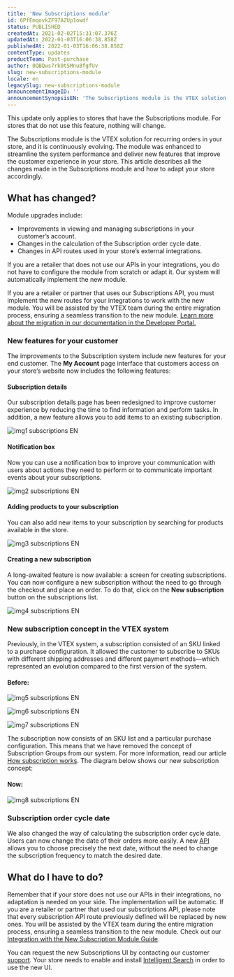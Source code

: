 ```yaml
---
title: 'New Subscriptions module'
id: 6PfEmqovkZF97AZUp1owdf
status: PUBLISHED
createdAt: 2021-02-02T15:31:07.376Z
updatedAt: 2022-01-03T16:06:38.858Z
publishedAt: 2022-01-03T16:06:38.858Z
contentType: updates
productTeam: Post-purchase
author: 0QBQws7rk0t5Mnu8fgfUv
slug: new-subscriptions-module
locale: en
legacySlug: new-subscriptions-module
announcementImageID: ''
announcementSynopsisEN: 'The Subscriptions module is the VTEX solution for recurring orders in your store, and it is continuously evolving.'
---
```


<div class="alert alert-info">
  <p>This update only applies to stores that have the Subscriptions module. For stores that do not use this feature, nothing will change.</p>
</div>

The Subscriptions module is the VTEX solution for recurring orders in your store, and it is continuously evolving. The module was enhanced to streamline the system performance and deliver new features that improve the customer experience in your store. This article describes all the changes made in the Subscriptions module and how to adapt your store accordingly. 

## What has changed?

Module upgrades include:
-  Improvements in viewing and managing subscriptions in your customer’s account.
-  Changes in the calculation of the Subscription order cycle date.
-  Changes in API routes used in your store’s external integrations.

If you are a retailer that does not use our APIs in your integrations, you do not have to configure the module from scratch or adapt it. Our system will automatically implement the new module. 

If you are a retailer or partner that uses our Subscriptions API, you must implement the new routes for your integrations to work with the new module. You will be assisted by the VTEX team during the entire migration process, ensuring a seamless transition to the new module. [Learn more about the migration in our documentation in the Developer Portal.](https://developers.vtex.com/vtex-developer-docs/docs/subscriptions-v3-migration-guide)

### New features for your customer

The improvements to the Subscription system include new features for your end customer. The __My Account__ page interface that customers access on your store’s website now includes the following features: 

#### Subscription details 
Our subscription details page has been redesigned to improve customer experience by reducing the time to find information and perform tasks. In addition, a new feature allows you to add items to an existing subscription.

![img1 subscriptions EN](//images.ctfassets.net/alneenqid6w5/YTLE4SVoIbfDCdH9BK97s/01b71fce5ac6f65621c37a917a798050/img1_subscriptions_EN.png)

#### Notification box
Now you can use a notification box to improve your communication with users about actions they need to perform or to communicate important events about your subscriptions.

![img2 subscriptions EN](//images.ctfassets.net/alneenqid6w5/4SOJIaVfD2pnRqDK8oChFM/b925e16f3a4eefc38b2b2edc6af2333a/img2_subscriptions_EN.png)

#### Adding products to your subscription
You can also add new items to your subscription by searching for products available in the store.

![img3 subscriptions EN](//images.ctfassets.net/alneenqid6w5/1QLpkpJqU4GmAxG2kQl34s/adbd8d1d4cc519b9f687e27f4fea3a5a/img3_subscriptions_EN.png)

#### Creating a new subscription
A long-awaited feature is now available: a screen for creating subscriptions. You can now configure a new subscription without the need to go through the checkout and place an order. To do that, click on the __New subscription__ button on the subscriptions list.

![img4 subscriptions EN](//images.ctfassets.net/alneenqid6w5/1Olba34z68eZB3VqeGLPvL/784b7439f54cedde4fc381f3a275f556/img4_subscriptions_EN.png)

### New subscription concept in the VTEX system
Previously, in the VTEX system, a subscription consisted of an SKU linked to a purchase configuration. It allowed the customer to subscribe to SKUs with different shipping addresses and different payment methods—which represented an evolution compared to the first version of the system.

#### Before:
![img5 subscriptions EN](//images.ctfassets.net/alneenqid6w5/36iPClYx89vn03OHhkUfho/107288b39d263aad20e153aa3c0a045a/img5_subscriptions_EN.png)

![img6 subscriptions EN](//images.ctfassets.net/alneenqid6w5/3R0ImpMVwP9C81ndi5oCvg/18bbe8fa02f3361873d6e2ceba450d01/img6_subscriptions_EN.png)

![img7 subscriptions EN](//images.ctfassets.net/alneenqid6w5/W44xbs0MAAwYxjyU8Dj4E/6e0250e84776f69dad0d8f1c17ee1eff/img7_subscriptions_EN.png)

The subscription now consists of an SKU list and a particular purchase configuration. This means that we have removed the concept of Subscription Groups from our system. For more information, read our article [How subscription works](https://help.vtex.com/en/tutorial/como-funciona-a-assinatura--frequentlyAskedQuestions_4453). The diagram below shows our new subscription concept:

#### Now:
![img8 subscriptions EN](//images.ctfassets.net/alneenqid6w5/1tNo9gQza7gWuDXZPRxQRO/33a97511d0c48f954b9de33bcad8fa40/img8_subscriptions_EN.png)

### Subscription order cycle date

We also changed the way of calculating the subscription order cycle date. Users can now change the date of their orders more easily. A new [API](https://developers.vtex.com/vtex-developer-docs/reference/cycles) allows you to choose precisely the next date, without the need to change the subscription frequency to match the desired date.

## What do I have to do?
Remember that if your store does not use our APIs in their integrations, no adaptation is needed on your side. The implementation will be automatic. 
If you are a retailer or partner that used our subscriptions API, please note that every subscription API route previously defined will be replaced by new ones. You will be assisted by the VTEX team during the entire migration process, ensuring a seamless transition to the new module. Check out our [Integration with the New Subscription Module Guide](https://developers.vtex.com/vtex-developer-docs/docs/subscriptions-v3-migration-guide). 

<div class="alert alert-info">
You can request the new Subscriptions UI by contacting our customer <a href="https://help.vtex.com/en/tutorial/opening-tickets-to-vtex-support--16yOEqpO32UQYygSmMSSAM">support</a>. Your store needs to enable and install <a href="https://help.vtex.com/en/tracks/vtex-intelligent-search--19wrbB7nEQcmwzDPl1l4Cb/3qgT47zY08biLP3d5os3DG">Intelligent Search</a> in order to use the new UI.  
</div>
